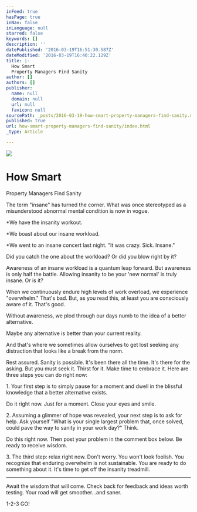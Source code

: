 ```yaml
---
inFeed: true
hasPage: true
inNav: false
inLanguage: null
starred: false
keywords: []
description: ''
datePublished: '2016-03-19T16:51:30.587Z'
dateModified: '2016-03-19T16:40:22.129Z'
title: |-
  How Smart
  Property Managers Find Sanity
author: []
authors: []
publisher:
  name: null
  domain: null
  url: null
  favicon: null
sourcePath: _posts/2016-03-19-how-smart-property-managers-find-sanity.md
published: true
url: how-smart-property-managers-find-sanity/index.html
_type: Article

---
```

![](https://the-grid-user-content.s3-us-west-2.amazonaws.com/cf765afc-4cd8-4067-9672-3bb9fbc4d398.jpg)

# How Smart
Property Managers Find Sanity

The term "insane" has
turned the corner. What was once stereotyped as a misunderstood abnormal mental
condition is now in vogue.

\*We have the insanity
workout.

\*We boast about our insane
workload.

\*We went to an insane concert
last night. "It was crazy. Sick. Insane."

Did you catch the one about the
workload? Or did you blow right by it?

Awareness of an insane workload is a quantum leap forward. But awareness
is only half the battle. Allowing insanity to be your 'new normal' is truly insane. Or is it?

When we continuously endure high
levels of work overload, we experience "overwhelm." That's bad. But,
as you read this, at least you are consciously aware of it. That's good.

Without awareness, we plod through our
days numb to the idea of a better alternative.

Maybe any alternative is better than your current reality. 

And that's where we sometimes allow ourselves to get lost
seeking any distraction that looks like a break from the norm.

Rest
assured. Sanity is possible. It's been there
all the time. It's there for the asking. But you must seek it. Thirst for it.
Make time to embrace it. Here are three steps you can do right now:

1\. Your first step is to simply
pause for a moment and dwell in the blissful knowledge that a better
alternative exists. 

Do it right now. Just for a moment. Close your eyes and smile.

2\. Assuming a glimmer of hope
was revealed, your next step is to ask for help. Ask yourself "What is your single largest problem that,
once solved, could pave the way to sanity in your work day?" Think. 

Do this right now. Then
post your problem in the comment box below. Be ready to receive wisdom.

3\. The third step: relax right now. Don't
worry. You won't look foolish. You recognize that enduring overwhelm is not
sustainable. You are ready to do something about it. It's time to get off the
insanity treadmill. 

____________

Await the
wisdom that will come. Check back for feedback and ideas worth testing. Your
road will get smoother...and saner.

1-2-3 GO!